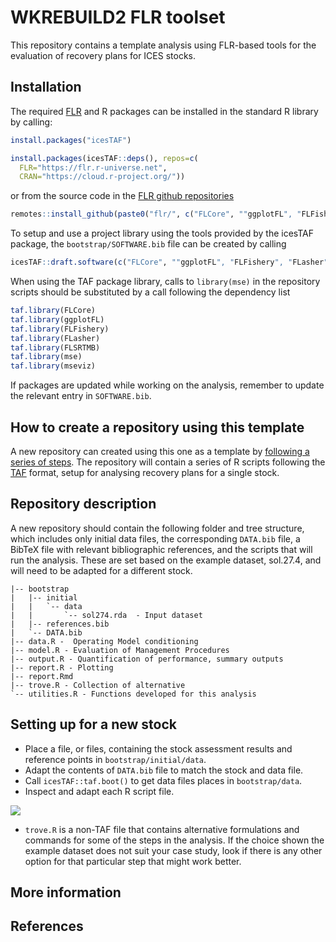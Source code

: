 # WKREBUILD2 FLR toolset

This repository contains a template analysis using FLR-based tools for the evaluation of recovery plans for ICES stocks.

## Installation

The required [FLR](https:://flr-project.org) and R packages can be installed in the standard R library by calling:

``` r
install.packages("icesTAF")

install.packages(icesTAF::deps(), repos=c(
  FLR="https://flr.r-universe.net",
  CRAN="https://cloud.r-project.org/"))
```

or from the source code in the [FLR github repositories](https://github.com/flr)

```r
remotes::install_github(paste0("flr/", c("FLCore", ""ggplotFL", "FLFishery", "FLasher", "FLSRTMB", "mse", "mseviz")))
```

To setup and use a project library using the tools provided by the icesTAF package, the `bootstrap/SOFTWARE.bib` file can be created by calling

```r
icesTAF::draft.software(c("FLCore", ""ggplotFL", "FLFishery", "FLasher", "FLSRTMB", "mse", "mseviz"))
```

When using the TAF package library, calls to `library(mse)` in the repository scripts should be substituted by a call following the dependency list

```r
taf.library(FLCore)
taf.library(ggplotFL)
taf.library(FLFishery)
taf.library(FLasher)
taf.library(FLSRTMB)
taf.library(mse)
taf.library(mseviz)
```

If packages are updated while working on the analysis, remember to update the relevant entry in `SOFTWARE.bib`.

## How to create a repository using this template

A new repository can created using this one as a template by [following a series of steps](https://docs.github.com/en/repositories/creating-and-managing-repositories/creating-a-repository-from-a-template). The repository will contain a series of R scripts following the [TAF](https://www.ices.dk/data/assessment-tools/Pages/transparent-assessment-framework.aspx) format, setup for analysing recovery plans for a single stock.

## Repository description

A new repository should contain the following folder and tree structure, which includes only initial data files, the corresponding `DATA.bib` file, a BibTeX file with relevant bibliographic references, and the scripts that will run the analysis. These are set based on the example dataset, sol.27.4, and will need to be adapted for a different stock.

```
|-- bootstrap
|   |-- initial
|   |   `-- data
|   |       `-- sol274.rda  - Input dataset
|   |-- references.bib
|   `-- DATA.bib
|-- data.R -  Operating Model conditioning
|-- model.R - Evaluation of Management Procedures
|-- output.R - Quantification of performance, summary outputs
|-- report.R - Plotting
|-- report.Rmd
|-- trove.R - Collection of alternative
`-- utilities.R - Functions developed for this analysis
```

## Setting up for a new stock

- Place a file, or files, containing the stock assessment results and reference points in `bootstrap/initial/data`.
- Adapt the contents of `DATA.bib` file to match the stock and data file.
- Call `icesTAF::taf.boot()` to get data files places in `bootstrap/data`.
- Inspect and adapt each R script file.

![](https://user-images.githubusercontent.com/1029847/249617706-e37724ad-f4a8-47d6-a481-c115cefd8b3b.png)

- `trove.R` is a non-TAF file that contains alternative formulations and commands for some of the steps in the analysis. If the choice shown the example dataset does not suit your case study, look if there is any other option for that particular step that might work better.

## More information

## References
